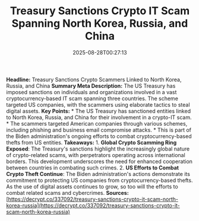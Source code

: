 ﻿---
title: "Treasury Sanctions Crypto IT Scam Spanning North Korea, Russia, and China"
date: "2025-08-28T00:27:13"
category: "Markets"
summary: ""
slug: "treasury sanctions crypto it scam spanning north korea russi"
source_urls:
  - "https://decrypt.co/337092/treasury-sanctions-crypto-it-scam-north-korea-russia"
seo:
  title: "Treasury Sanctions Crypto IT Scam Spanning North Korea, Russia, and China | Hash n Hedge"
  description: ""
  keywords: ["news", "markets", "brief"]
---
**Headline:** Treasury Sanctions Crypto Scammers Linked to North Korea, Russia, and China  **Summary Meta Description:** The US Treasury has imposed sanctions on individuals and organizations involved in a vast cryptocurrency-based IT scam spanning three countries. The scheme targeted US companies, with the scammers using elaborate tactics to steal digital assets.  **Key Points:**  * The US Treasury has sanctioned entities linked to North Korea, Russia, and China for their involvement in a crypto-IT scam. * The scammers targeted American companies through various schemes, including phishing and business email compromise attacks. * This is part of the Biden administration's ongoing efforts to combat cryptocurrency-based thefts from US entities.  **Takeaways:**  1. **Global Crypto Scamming Ring Exposed**: The Treasury's sanctions highlight the increasingly global nature of crypto-related scams, with perpetrators operating across international borders. This development underscores the need for enhanced cooperation between countries in combating such crimes. 2. **US Efforts to Combat Crypto Theft Continue**: The Biden administration's actions demonstrate its commitment to protecting US companies from cryptocurrency-based thefts. As the use of digital assets continues to grow, so too will the efforts to combat related scams and cybercrimes.  **Sources:** [https://decrypt.co/337092/treasury-sanctions-crypto-it-scam-north-korea-russia](https://decrypt.co/337092/treasury-sanctions-crypto-it-scam-north-korea-russia) 
